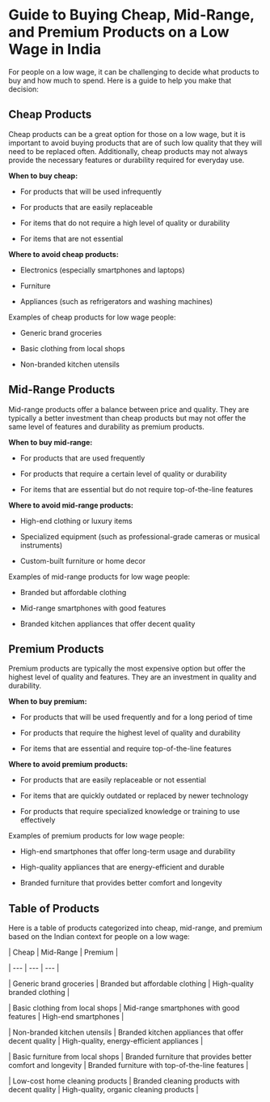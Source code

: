 # Guide to Buying Cheap, Mid-Range, and Premium Products on a Low Wage in India

For people on a low wage, it can be challenging to decide what products to buy and how much to spend. Here is a guide to help you make that decision:

## Cheap Products

Cheap products can be a great option for those on a low wage, but it is important to avoid buying products that are of such low quality that they will need to be replaced often. Additionally, cheap products may not always provide the necessary features or durability required for everyday use.

**When to buy cheap:**

- For products that will be used infrequently

- For products that are easily replaceable

- For items that do not require a high level of quality or durability

- For items that are not essential

**Where to avoid cheap products:**

- Electronics (especially smartphones and laptops)

- Furniture

- Appliances (such as refrigerators and washing machines)

Examples of cheap products for low wage people:

- Generic brand groceries

- Basic clothing from local shops

- Non-branded kitchen utensils

## Mid-Range Products

Mid-range products offer a balance between price and quality. They are typically a better investment than cheap products but may not offer the same level of features and durability as premium products.

**When to buy mid-range:**

- For products that are used frequently

- For products that require a certain level of quality or durability

- For items that are essential but do not require top-of-the-line features

**Where to avoid mid-range products:**

- High-end clothing or luxury items

- Specialized equipment (such as professional-grade cameras or musical instruments)

- Custom-built furniture or home decor

Examples of mid-range products for low wage people:

- Branded but affordable clothing

- Mid-range smartphones with good features

- Branded kitchen appliances that offer decent quality

## Premium Products

Premium products are typically the most expensive option but offer the highest level of quality and features. They are an investment in quality and durability.

**When to buy premium:**

- For products that will be used frequently and for a long period of time

- For products that require the highest level of quality and durability

- For items that are essential and require top-of-the-line features

**Where to avoid premium products:**

- For products that are easily replaceable or not essential

- For items that are quickly outdated or replaced by newer technology

- For products that require specialized knowledge or training to use effectively

Examples of premium products for low wage people:

- High-end smartphones that offer long-term usage and durability

- High-quality appliances that are energy-efficient and durable

- Branded furniture that provides better comfort and longevity

## Table of Products

Here is a table of products categorized into cheap, mid-range, and premium based on the Indian context for people on a low wage:

| Cheap | Mid-Range | Premium |

| --- | --- | --- |

| Generic brand groceries | Branded but affordable clothing | High-quality branded clothing |

| Basic clothing from local shops | Mid-range smartphones with good features | High-end smartphones |

| Non-branded kitchen utensils | Branded kitchen appliances that offer decent quality | High-quality, energy-efficient appliances |

| Basic furniture from local shops | Branded furniture that provides better comfort and longevity | Branded furniture with top-of-the-line features |

| Low-cost home cleaning products | Branded cleaning products with decent quality | High-quality, organic cleaning products |

